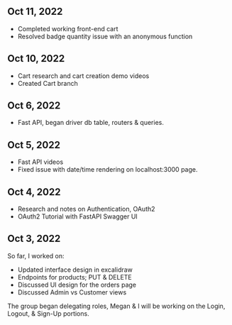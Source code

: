 ## Oct 11, 2022
* Completed working front-end cart
* Resolved badge quantity issue with an anonymous function

## Oct 10, 2022
* Cart research and cart creation demo videos
* Created Cart branch
  
## Oct 6, 2022
* Fast API, began driver db table, routers & queries.

## Oct 5, 2022
* Fast API videos
* Fixed issue with date/time rendering on localhost:3000 page.

## Oct 4, 2022

* Research and notes on Authentication, OAuth2
* OAuth2 Tutorial with FastAPI Swagger UI

## Oct 3, 2022

So far, I worked on:

* Updated interface design in excalidraw
* Endpoints for products; PUT & DELETE
* Discussed UI design for the orders page
* Discussed Admin vs Customer views
  
The group began delegating roles, Megan & I will be working on the Login, Logout, & Sign-Up portions.
